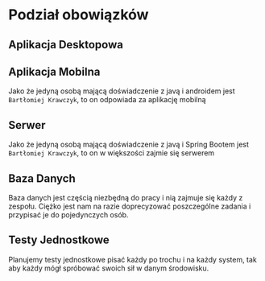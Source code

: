 # Podział obowiązków

## Aplikacja Desktopowa

<!-- TODO: divide duties -->

## Aplikacja Mobilna

Jako że jedyną osobą mającą doświadczenie z javą i androidem jest `Bartłomiej Krawczyk`, to on odpowiada za aplikację mobilną

## Serwer

Jako że jedyną osobą mającą doświadczenie z javą i Spring Bootem jest `Bartłomiej Krawczyk`, to on w większości zajmie się serwerem

## Baza Danych

Baza danych jest częścią niezbędną do pracy i nią zajmuje się każdy z zespołu.
Ciężko jest nam na razie doprecyzować poszczególne zadania i przypisać je do pojedynczych osób.

## Testy Jednostkowe

Planujemy testy jednostkowe pisać każdy po trochu i na każdy system, tak aby każdy mógł spróbować swoich sił w danym środowisku.

